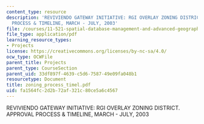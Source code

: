 ```yaml
---
content_type: resource
description: 'REVIVIENDO GATEWAY INITIATIVE: RGI OVERLAY ZONING DISTRICT. APPROVAL
  PROCESS & TIMELINE, MARCH - JULY, 2003'
file: /courses/11-521-spatial-database-management-and-advanced-geographic-information-systems-spring-2003/fa1564fc2d2b72af321c80ce5a6c4567_zoning_process_timel.pdf
file_type: application/pdf
learning_resource_types:
- Projects
license: https://creativecommons.org/licenses/by-nc-sa/4.0/
ocw_type: OCWFile
parent_title: Projects
parent_type: CourseSection
parent_uid: 33df897f-4639-c5d6-7587-49e09fa048b1
resourcetype: Document
title: zoning_process_timel.pdf
uid: fa1564fc-2d2b-72af-321c-80ce5a6c4567
---
```

REVIVIENDO GATEWAY INITIATIVE: RGI OVERLAY ZONING DISTRICT. APPROVAL PROCESS & TIMELINE, MARCH - JULY, 2003